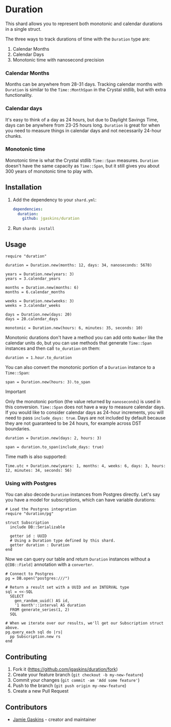 # Duration

This shard allows you to represent both monotonic and calendar durations in a single struct.

The three ways to track durations of time with the `Duration` type are:

1. Calendar Months
2. Calendar Days
3. Monotonic time with nanosecond precision

### Calendar Months

Months can be anywhere from 28-31 days. Tracking calendar months with `Duration` is similar to the `Time::MonthSpan` in the Crystal stdlib, but with extra functionality.

### Calendar days

It's easy to think of a day as 24 hours, but due to Daylight Savings Time, days can be anywhere from 23-25 hours long. `Duration` is great for when you need to measure things in calendar days and not necessarily 24-hour chunks.

### Monotonic time

Monotonic time is what the Crystal stdlib `Time::Span` measures. `Duration` doesn't have the same capacity as `Time::Span`, but it still gives you about 300 years of monotonic time to play with.

## Installation

1. Add the dependency to your `shard.yml`:

   ```yaml
   dependencies:
     duration:
       github: jgaskins/duration
   ```

2. Run `shards install`

## Usage

```crystal
require "duration"

duration = Duration.new(months: 12, days: 34, nanoseconds: 5678)

years = Duration.new(years: 3)
years = 3.calendar_years

months = Duration.new(months: 6)
months = 6.calendar_months

weeks = Duration.new(weeks: 3)
weeks = 3.calendar_weeks

days = Duration.new(days: 20)
days = 20.calendar_days

monotonic = Duration.new(hours: 6, minutes: 35, seconds: 10)
```

Monotonic durations don't have a method you can add onto `Number` like the calendar units do, but you can use methods that generate `Time::Span` instances and then call `to_duration` on them:

```crystal
duration = 1.hour.to_duration
```

You can also convert the monotonic portion of a `Duration` instance to a `Time::Span`:

```crystal
span = Duration.new(hours: 3).to_span
```

> [!IMPORTANT]
> Only the monotonic portion (the value returned by `nanoseconds`) is used in this conversion. `Time::Span` does not have a way to measure calendar days. If you would like to consider calendar days as 24-hour increments, you will need to pass `include_days: true`. Days are not included by default because they are not guaranteed to be 24 hours, for example across DST boundaries.

```crystal
duration = Duration.new(days: 2, hours: 3)

span = duration.to_span(include_days: true)
```

Time math is also supported:

```crystal
Time.utc + Duration.new(years: 1, months: 4, weeks: 6, days: 3, hours: 12, minutes: 34, seconds: 56)
```

### Using with Postgres

You can also decode `Duration` instances from Postgres directly. Let's say you have a model for subscriptions, which can have variable durations:

```crystal
# Load the Postgres integration
require "duration/pg"

struct Subscription
  include DB::Serializable

  getter id : UUID
  # Using a Duration type defined by this shard.
  getter duration : Duration
end
```

Now we can query our table and return `Duration` instances without a `@[DB::Field]` annotation with a `converter`.

```crystal
# Connect to Postgres
pg = DB.open("postgres:///")

# Return a result set with a UUID and an INTERVAL type
sql = <<-SQL
  SELECT
    gen_random_uuid() AS id,
    '1 month'::interval AS duration
  FROM generate_series(1, 2)
  SQL

# When we iterate over our results, we'll get our Subscription struct above.
pg.query_each sql do |rs|
  pp Subscription.new rs
end
```

## Contributing

1. Fork it (<https://github.com/jgaskins/duration/fork>)
2. Create your feature branch (`git checkout -b my-new-feature`)
3. Commit your changes (`git commit -am 'Add some feature'`)
4. Push to the branch (`git push origin my-new-feature`)
5. Create a new Pull Request

## Contributors

- [Jamie Gaskins](https://github.com/jgaskins) - creator and maintainer
